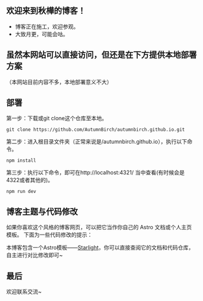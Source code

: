 ## 欢迎来到秋樺的博客！ ##
- 博客正在施工，欢迎参观。
- 大致月更，可能会咕。

##  虽然本网站可以直接访问，但还是在下方提供本地部署方案

（本网站目前内容不多，本地部署意义不大）

## 部署

第一步：下载或git clone这个仓库至本地。

```
git clone https://github.com/AutumnBirch/autumnbirch.github.io.git
```

第二步：进入根目录文件夹（正常来说是/autumnbirch.github.io），执行以下命令。

```
npm install
```

第三步：执行以下命令，即可在http://localhost:4321/ 当中查看(有时候会是4322或者其他的)。

```
npm run dev
```

## 博客主题与代码修改

如果你喜欢这个风格的博客网页，可以把它当作你自己的 Astro 文档或个人主页模板。
下面为一些代码修改的提示：

本博客包含一个Astro模板——[Starlight](https://starlight.astro.build/)，你可以直接查阅它的文档和代码仓库，自主进行对比修改即可~

## 最后

欢迎联系交流~